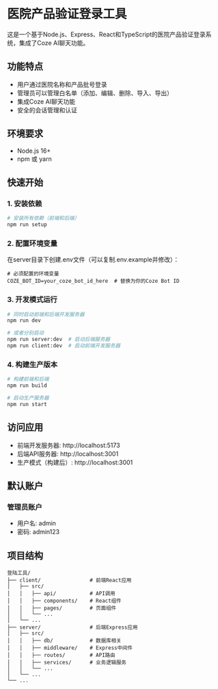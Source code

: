 # 医院产品验证登录工具

这是一个基于Node.js、Express、React和TypeScript的医院产品验证登录系统，集成了Coze AI聊天功能。

## 功能特点

- 用户通过医院名称和产品批号登录
- 管理员可以管理白名单（添加、编辑、删除、导入、导出）
- 集成Coze AI聊天功能
- 安全的会话管理和认证

## 环境要求

- Node.js 16+
- npm 或 yarn

## 快速开始

### 1. 安装依赖

```bash
# 安装所有依赖（前端和后端）
npm run setup
```

### 2. 配置环境变量

在server目录下创建.env文件（可以复制.env.example并修改）：

```
# 必须配置的环境变量
COZE_BOT_ID=your_coze_bot_id_here  # 替换为你的Coze Bot ID
```

### 3. 开发模式运行

```bash
# 同时启动前端和后端开发服务器
npm run dev

# 或者分别启动
npm run server:dev  # 启动后端服务器
npm run client:dev  # 启动前端开发服务器
```

### 4. 构建生产版本

```bash
# 构建前端和后端
npm run build

# 启动生产服务器
npm run start
```

## 访问应用

- 前端开发服务器: http://localhost:5173
- 后端API服务器: http://localhost:3001
- 生产模式（构建后）: http://localhost:3001

## 默认账户

### 管理员账户
- 用户名: admin
- 密码: admin123

## 项目结构

```
登陆工具/
├── client/                # 前端React应用
│   ├── src/
│   │   ├── api/           # API调用
│   │   ├── components/    # React组件
│   │   ├── pages/         # 页面组件
│   │   └── ...
│   └── ...
├── server/                # 后端Express应用
│   ├── src/
│   │   ├── db/            # 数据库相关
│   │   ├── middleware/    # Express中间件
│   │   ├── routes/        # API路由
│   │   ├── services/      # 业务逻辑服务
│   │   └── ...
│   └── ...
└── ...
```